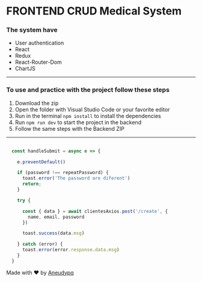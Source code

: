 # FRONTEND CRUD Medical System

### The system have

* User authentication
* React
* Redux
* React-Router-Dom
* ChartJS
---
### To use and practice with the project follow these steps

1. Download the zip
2. Open the folder with Visual Studio Code or your favorite editor
3. Run in the terminal ``` npm install ``` to install the  dependencies
4. Run ``` npm run dev ``` to start the project in the backend
5. Follow the same steps with the Backend ZIP

---
   

```js
 
  const handleSubmit = async e => {

    e.preventDefault()

    if (password !== repeatPassword) {
      toast.error('The password are diferent')
      return;
    }

    try {

      const { data } = await clientesAxios.post('/create', {
        name, email, password
      })

      toast.success(data.msg)

    } catch (error) {
      toast.error(error.response.data.msg)
    }
  }

```

Made with :heart: by [Aneudypq](https://t.me/Aneudypq2004)
